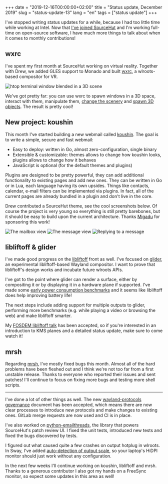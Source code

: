 +++
date = "2019-12-16T00:00:00+02:00"
title = "Status update, December 2019"
slug = "status-update-13"
lang = "en"
tags = ["status update"]
+++

I've stopped writing status updates for a while, because I had too little time
while working at Intel. Now that [I've joined SourceHut][joined-sourcehut] and
I'm working full-time on open-source software, I have much more things to talk
about when it comes to monthly contributions!

## wxrc

I've spent my first month at SourceHut working on virtual reality. Together
with Drew, we added GLES support to Monado and built [wxrc], a wlroots-based
compositor for VR.

<img src="/img/blog/2019-12-16-status-update-13/wxrc.png" alt="htop terminal window blended in a 3D scene" class="opaque"/>

We've got pretty far: you can use wxrc to spawn windows in a 3D space,
interact with them, manipulate them, [change the
scenery](/img/blog/2019-12-16-status-update-13/wxrc-scenery.png) and
[spawn 3D objects](/img/blog/2019-12-16-status-update-13/wxrc-object.png).
The result is pretty cool!

## New project: koushin

This month I've started building a new webmail called [koushin]. The goal is to
write a simple, secure and fast webmail:

- Easy to deploy: written in Go, almost zero-configuration, single binary
- Extensible & customizable: themes allows to change how koushin looks, plugins
  allows to change how it behaves
- JavaScript is optional (for the default themes and plugins)

Plugins are designed to be pretty powerful, they can add additional
functionality to existing pages and add new ones.  They can be written in Go or
in Lua, each language having its own upsides.  Things like contacts, calendar,
e-mail filters can be implemented via plugins.  In fact, all of the current
pages are already bundled in a plugin and don't live in the core.

Drew contributed a SourceHut theme, see the cool screenshots below. Of course
the project is very young so everything is still pretty barebones, but it
should be easy to build upon the current architecture. Thanks [Migadu][migadu]
for sponsoring this work!

<img src="/img/blog/2019-12-16-status-update-13/koushin-mailbox.png" alt="The mailbox view" class="opaque"/>

<img src="/img/blog/2019-12-16-status-update-13/koushin-message.png" alt="The message view" class="opaque"/>

<img src="/img/blog/2019-12-16-status-update-13/koushin-reply.png" alt="Replying to a message" class="opaque"/>

## libliftoff & glider

I've made good progress on the [libliftoff] front as well. I've focused on
[glider], an experimental libliftoff-based Wayland compositor. I want to prove
that libliftoff's design works and incubate future wlroots APIs.

I've got to the point where glider can render a surface, either by compositing
it or by displaying it in a hardware plane if supported. I've made some [early
power consumption benchmarks][glider-early-bench] and it seems like libliftoff
does help improving battery life!

The next steps include adding support for multiple outputs to glider,
performing more benchmarks (e.g. while playing a video or browsing the web)
and make libliftoff smarter.

My [FOSDEM libliftoff talk] has been accepted, so if you're interested in an
introduction to KMS planes and a detailed status update, make sure to come
watch it!

## mrsh

Regarding [mrsh], I've mostly fixed bugs this month. Almost all of the hard
problems have been fleshed out and I think we're not too far from a first
unstable release. Thanks to everyone who reported their issues and sent
patches! I'll continue to focus on fixing more bugs and testing more shell
scripts.

* * *

I've done a lot of other things as well. The new [wayland-protocols governance]
document has been accepted, which means there are now clear processes to
introduce new protocols and make changes to existing ones. GitLab merge
requests are now used and CI is in place.

I've also worked on [python-emailthreads], the library that powers SourceHut's
patch review UI. I fixed the unit tests, introduced new tests and fixed the
bugs discovered by tests.

I figured out what caused quite a few crashes on output hotplug in wlroots.
In Sway, I've added [auto-detection of output scale][sway-auto-scale], so your
laptop's HiDPI monitor should just work without any configuration.

In the next few weeks I'll continue working on koushin, libliftoff and mrsh.
Thanks to a generous contributor I also got my hands on a FreeSync monitor, so
expect some updates in this area as well!

[joined-sourcehut]: https://emersion.fr/blog/2019/working-full-time-on-open-source/
[wxrc]: https://git.sr.ht/~sircmpwn/wxrc
[koushin]: https://git.sr.ht/~emersion/koushin
[migadu]: https://www.migadu.com/en/index.html
[libliftoff]: https://github.com/emersion/libliftoff
[glider]: https://github.com/emersion/glider
[glider-early-bench]: https://octodon.social/@emersion/103300395120210509
[FOSDEM libliftoff talk]: https://fosdem.org/2020/schedule/event/kms_planes/
[mrsh]: https://mrsh.sh
[wayland-protocols governance]: https://gitlab.freedesktop.org/wayland/wayland-protocols/blob/510188250ea8fa1065b060ea91a9abfab87b7c2e/GOVERNANCE
[python-emailthreads]: https://github.com/emersion/python-emailthreads
[sway-auto-scale]: https://github.com/swaywm/sway/commit/2f84d6e349d12f3293c44268bc5c8551340e5787
